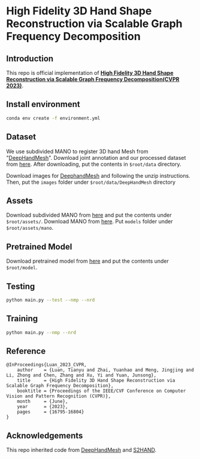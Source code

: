 # High Fidelity 3D Hand Shape Reconstruction via Scalable Graph Frequency Decomposition

## Introduction
This repo is official implementation of **[ High Fidelity 3D Hand Shape Reconstruction via Scalable Graph Frequency Decomposition(CVPR 2023)](https://openaccess.thecvf.com/content/CVPR2023/papers/Luan_High_Fidelity_3D_Hand_Shape_Reconstruction_via_Scalable_Graph_Frequency_CVPR_2023_paper.pdf)**. 

## Install environment
```bash
conda env create -f environment.yml
```

## Dataset
We use subdivided MANO to register 3D hand Mesh from "[DeepHandMesh](https://github.com/facebookresearch/DeepHandMesh)". Download joint annotation and our processed dataset from [here](https://buffalo.box.com/s/2iuozn69nfdlaq9znjsmnicrp5fdfi7h/data).
After downloading, put the contents in `$root/data` directory.

Download images for [DeephandMesh](https://mks0601.github.io/DeepHandMesh/) and following the unzip instructions. Then, put the `images` folder under `$root/data/DeepHandMesh` directory

## Assets
Download subdivided MANO from [here](https://buffalo.box.com/s/2iuozn69nfdlaq9znjsmnicrp5fdfi7h/assets) and put the contents under `$root/assets/`.
Download MANO from [here](https://mano.is.tue.mpg.de/). Put `models` folder under `$root/assets/mano`.

## Pretrained Model
Download pretrained model from [here](https://buffalo.box.com/s/2iuozn69nfdlaq9znjsmnicrp5fdfi7h/model) and put the contents under `$root/model`.

## Testing
```bash
python main.py --test --nmp --nrd
```

## Training
```bash
python main.py --nmp --nrd
```

## Reference  
```  
@InProceedings{Luan_2023_CVPR,
    author    = {Luan, Tianyu and Zhai, Yuanhao and Meng, Jingjing and Li, Zhong and Chen, Zhang and Xu, Yi and Yuan, Junsong},
    title     = {High Fidelity 3D Hand Shape Reconstruction via Scalable Graph Frequency Decomposition},
    booktitle = {Proceedings of the IEEE/CVF Conference on Computer Vision and Pattern Recognition (CVPR)},
    month     = {June},
    year      = {2023},
    pages     = {16795-16804}
}
```

## Acknowledgements
This repo inherited code from [DeepHandMesh](https://github.com/facebookresearch/DeepHandMesh) and [S2HAND](https://github.com/TerenceCYJ/S2HAND).

